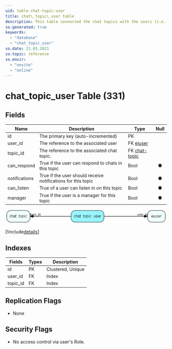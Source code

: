 ```yaml
---
uid: table-chat-topic-user
title: chat\_topic\_user table
description: This table connected the chat topics with the users (i.e. the membership).
so.generated: true
keywords:
  - "database"
  - "chat_topic_user"
so.date: 21.03.2021
so.topic: reference
so.envir:
  - "onsite"
  - "online"
---
```


# chat\_topic\_user Table (331)

## Fields

| Name | Description | Type | Null |
|------|-------------|------|:----:|
|id|The primary key (auto-incremented)|PK| |
|user\_id|The reference to the associated user|FK [ejuser](ejuser.md)| |
|topic\_id|The reference to the associated chat topic.|FK [chat-topic](chat-topic.md)| |
|can\_respond|True if the user can respond to chats in this topic|Bool|&#x25CF;|
|notifications|True if the user should receive notifications for this topic|Bool|&#x25CF;|
|can\_listen|True of a user can listen in on this topic|Bool|&#x25CF;|
|manager|True if the user is a manager for this topic|Bool|&#x25CF;|


![chat_topic_user table relationship diagram](./media/chat_topic_user.png)

[!include[details](./includes/chat-topic-user.md)]

## Indexes

| Fields | Types | Description |
|--------|-------|-------------|
|id |PK |Clustered, Unique |
|user\_id |FK |Index |
|topic\_id |FK |Index |

## Replication Flags

* None

## Security Flags

* No access control via user's Role.

